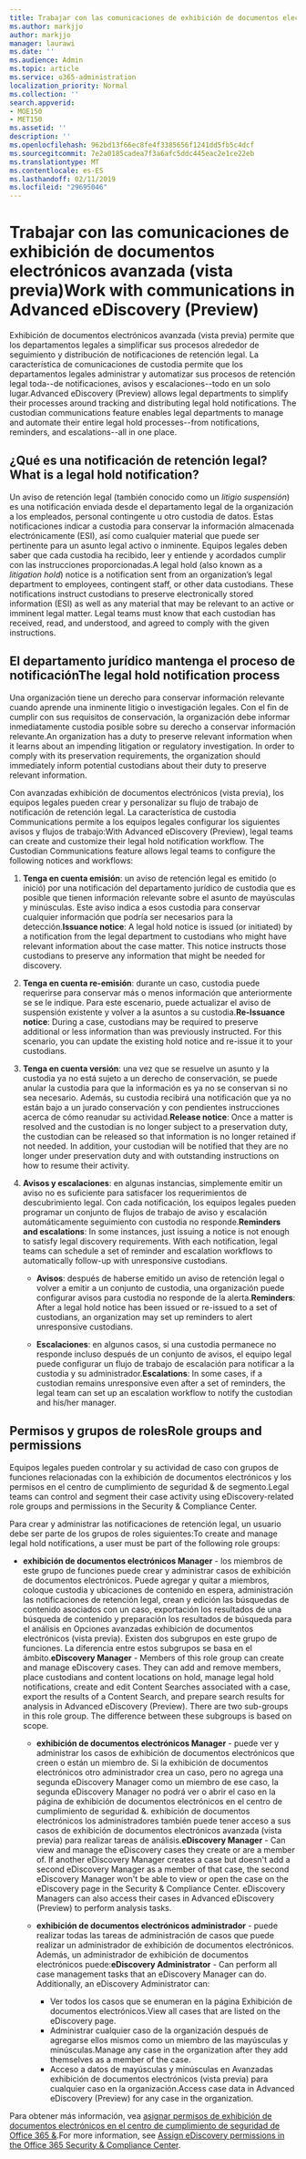 ```yaml
---
title: Trabajar con las comunicaciones de exhibición de documentos electrónicos avanzada (vista previa)
ms.author: markjjo
author: markjjo
manager: laurawi
ms.date: ''
ms.audience: Admin
ms.topic: article
ms.service: o365-administration
localization_priority: Normal
ms.collection: ''
search.appverid:
- MOE150
- MET150
ms.assetid: ''
description: ''
ms.openlocfilehash: 962bd13f66ec8fe4f3385656f1241dd5fb5c4dcf
ms.sourcegitcommit: 7e2a0185cadea7f3a6afc5ddc445eac2e1ce22eb
ms.translationtype: MT
ms.contentlocale: es-ES
ms.lasthandoff: 02/11/2019
ms.locfileid: "29695046"
---
```

# <a name="work-with-communications-in-advanced-ediscovery-preview"></a><span data-ttu-id="aa93d-102">Trabajar con las comunicaciones de exhibición de documentos electrónicos avanzada (vista previa)</span><span class="sxs-lookup"><span data-stu-id="aa93d-102">Work with communications in Advanced eDiscovery (Preview)</span></span>

<span data-ttu-id="aa93d-p101">Exhibición de documentos electrónicos avanzada (vista previa) permite que los departamentos legales a simplificar sus procesos alrededor de seguimiento y distribución de notificaciones de retención legal. La característica de comunicaciones de custodia permite que los departamentos legales administrar y automatizar sus procesos de retención legal toda--de notificaciones, avisos y escalaciones--todo en un solo lugar.</span><span class="sxs-lookup"><span data-stu-id="aa93d-p101">Advanced eDiscovery (Preview) allows legal departments to simplify their processes around tracking and distributing legal hold notifications. The custodian communications feature enables legal departments to manage and automate their entire legal hold processes--from notifications, reminders, and escalations--all in one place.</span></span>

## <a name="what-is-a-legal-hold-notification"></a><span data-ttu-id="aa93d-105">¿Qué es una notificación de retención legal?</span><span class="sxs-lookup"><span data-stu-id="aa93d-105">What is a legal hold notification?</span></span>

<span data-ttu-id="aa93d-p102">Un aviso de retención legal (también conocido como un *litigio suspensión*) es una notificación enviada desde el departamento legal de la organización a los empleados, personal contingente u otro custodia de datos. Estas notificaciones indicar a custodia para conservar la información almacenada electrónicamente (ESI), así como cualquier material que puede ser pertinente para un asunto legal activo o inminente. Equipos legales deben saber que cada custodia ha recibido, leer y entiende y acordados cumplir con las instrucciones proporcionadas.</span><span class="sxs-lookup"><span data-stu-id="aa93d-p102">A legal hold (also known as a *litigation hold*) notice is a notification sent from an organization’s legal department to employees, contingent staff, or other data custodians. These notifications instruct custodians to preserve electronically stored information (ESI) as well as any material that may be relevant to an active or imminent legal matter. Legal teams must know that each custodian has received, read, and understood, and agreed to comply with the given instructions.</span></span>

## <a name="the-legal-hold-notification-process"></a><span data-ttu-id="aa93d-109">El departamento jurídico mantenga el proceso de notificación</span><span class="sxs-lookup"><span data-stu-id="aa93d-109">The legal hold notification process</span></span>

<span data-ttu-id="aa93d-p103">Una organización tiene un derecho para conservar información relevante cuando aprende una inminente litigio o investigación legales. Con el fin de cumplir con sus requisitos de conservación, la organización debe informar inmediatamente custodia posible sobre su derecho a conservar información relevante.</span><span class="sxs-lookup"><span data-stu-id="aa93d-p103">An organization has a duty to preserve relevant information when it learns about an impending litigation or regulatory investigation. In order to comply with its preservation requirements, the organization should immediately inform potential custodians about their duty to preserve relevant information.</span></span> 

<span data-ttu-id="aa93d-p104">Con avanzadas exhibición de documentos electrónicos (vista previa), los equipos legales pueden crear y personalizar su flujo de trabajo de notificación de retención legal. La característica de custodia Communications permite a los equipos legales configurar los siguientes avisos y flujos de trabajo:</span><span class="sxs-lookup"><span data-stu-id="aa93d-p104">With Advanced eDiscovery (Preview), legal teams can create and customize their legal hold notification workflow. The Custodian Communications feature allows legal teams to configure the following notices and workflows:</span></span>

1. <span data-ttu-id="aa93d-p105">**Tenga en cuenta emisión**: un aviso de retención legal es emitido (o inició) por una notificación del departamento jurídico de custodia que es posible que tienen información relevante sobre el asunto de mayúsculas y minúsculas. Este aviso indica a esos custodia para conservar cualquier información que podría ser necesarios para la detección.</span><span class="sxs-lookup"><span data-stu-id="aa93d-p105">**Issuance notice**: A legal hold notice is issued (or initiated) by a notification from the legal department to custodians who might have relevant information about the case matter. This notice instructs those custodians to preserve any information that might be needed for discovery.</span></span> 
   
2.  <span data-ttu-id="aa93d-p106">**Tenga en cuenta re-emisión**: durante un caso, custodia puede requerirse para conservar más o menos información que anteriormente se se le indique. Para este escenario, puede actualizar el aviso de suspensión existente y volver a la asuntos a su custodia.</span><span class="sxs-lookup"><span data-stu-id="aa93d-p106">**Re-Issuance notice**: During a case, custodians may be required to preserve additional or less information than was previously instructed. For this scenario, you can update the existing hold notice and re-issue it to your custodians.</span></span>

3.  <span data-ttu-id="aa93d-p107">**Tenga en cuenta versión**: una vez que se resuelve un asunto y la custodia ya no está sujeto a un derecho de conservación, se puede anular la custodia para que la información es ya no se conservan si no sea necesario. Además, su custodia recibirá una notificación que ya no están bajo a un jurado conservación y con pendientes instrucciones acerca de cómo reanudar su actividad.</span><span class="sxs-lookup"><span data-stu-id="aa93d-p107">**Release notice**: Once a matter is resolved and the custodian is no longer subject to a preservation duty, the custodian can be released so that information is no longer retained if not needed. In addition, your custodian will be notified that they are no longer under preservation duty and with outstanding instructions on how to resume their activity.</span></span>

4. <span data-ttu-id="aa93d-p108">**Avisos y escalaciones**: en algunas instancias, simplemente emitir un aviso no es suficiente para satisfacer los requerimientos de descubrimiento legal. Con cada notificación, los equipos legales pueden programar un conjunto de flujos de trabajo de aviso y escalación automáticamente seguimiento con custodia no responde.</span><span class="sxs-lookup"><span data-stu-id="aa93d-p108">**Reminders and escalations**: In some instances, just issuing a notice is not enough to satisfy legal discovery requirements. With each notification, legal teams can schedule a set of reminder and escalation workflows to automatically follow-up with unresponsive custodians.</span></span>

    - <span data-ttu-id="aa93d-122">**Avisos**: después de haberse emitido un aviso de retención legal o volver a emitir a un conjunto de custodia, una organización puede configurar avisos para custodia no responde de la alerta.</span><span class="sxs-lookup"><span data-stu-id="aa93d-122">**Reminders**:  After a legal hold notice has been issued or re-issued to a set of custodians, an organization may set up reminders to alert unresponsive custodians.</span></span> 

    - <span data-ttu-id="aa93d-123">**Escalaciones**: en algunos casos, si una custodia permanece no responde incluso después de un conjunto de avisos, el equipo legal puede configurar un flujo de trabajo de escalación para notificar a la custodia y su administrador.</span><span class="sxs-lookup"><span data-stu-id="aa93d-123">**Escalations**: In some cases, if a custodian remains unresponsive even after a set of reminders, the legal team can set up an escalation workflow to notify the custodian and his/her manager.</span></span>

## <a name="role-groups-and-permissions"></a><span data-ttu-id="aa93d-124">Permisos y grupos de roles</span><span class="sxs-lookup"><span data-stu-id="aa93d-124">Role groups and permissions</span></span> 

<span data-ttu-id="aa93d-125">Equipos legales pueden controlar y su actividad de caso con grupos de funciones relacionadas con la exhibición de documentos electrónicos y los permisos en el centro de cumplimiento de seguridad & de segmento.</span><span class="sxs-lookup"><span data-stu-id="aa93d-125">Legal teams can control and segment their case activity using eDiscovery-related role groups and permissions in the Security & Compliance Center.</span></span> 

<span data-ttu-id="aa93d-126">Para crear y administrar las notificaciones de retención legal, un usuario debe ser parte de los grupos de roles siguientes:</span><span class="sxs-lookup"><span data-stu-id="aa93d-126">To create and manage legal hold notifications, a user must be part of the following role groups:</span></span>

- <span data-ttu-id="aa93d-p109">**exhibición de documentos electrónicos Manager** - los miembros de este grupo de funciones puede crear y administrar casos de exhibición de documentos electrónicos. Puede agregar y quitar a miembros, coloque custodia y ubicaciones de contenido en espera, administración las notificaciones de retención legal, crean y edición las búsquedas de contenido asociados con un caso, exportación los resultados de una búsqueda de contenido y preparación los resultados de búsqueda para el análisis en Opciones avanzadas exhibición de documentos electrónicos (vista previa). Existen dos subgrupos en este grupo de funciones. La diferencia entre estos subgrupos se basa en el ámbito.</span><span class="sxs-lookup"><span data-stu-id="aa93d-p109">**eDiscovery Manager** - Members of this role group can create and manage eDiscovery cases. They can add and remove members, place custodians and content locations on hold, manage legal hold notifications, create and edit Content Searches associated with a case, export the results of a Content Search, and prepare search results for analysis in Advanced eDiscovery (Preview). There are two sub-groups in this role group. The difference between these subgroups is based on scope.</span></span>

  - <span data-ttu-id="aa93d-p110">**exhibición de documentos electrónicos Manager** - puede ver y administrar los casos de exhibición de documentos electrónicos que creen o están un miembro de. Si la exhibición de documentos electrónicos otro administrador crea un caso, pero no agrega una segunda eDiscovery Manager como un miembro de ese caso, la segunda eDiscovery Manager no podrá ver o abrir el caso en la página de exhibición de documentos electrónicos en el centro de cumplimiento de seguridad &. exhibición de documentos electrónicos los administradores también puede tener acceso a sus casos de exhibición de documentos electrónicos avanzada (vista previa) para realizar tareas de análisis.</span><span class="sxs-lookup"><span data-stu-id="aa93d-p110">**eDiscovery Manager** - Can view and manage the eDiscovery cases they create or are a member of. If another eDiscovery Manager creates a case but doesn't add a second eDiscovery Manager as a member of that case, the second eDiscovery Manager won't be able to view or open the case on the eDiscovery page in the Security & Compliance Center. eDiscovery Managers can also access their cases in Advanced eDiscovery (Preview) to perform analysis tasks.</span></span>

  - <span data-ttu-id="aa93d-p111">**exhibición de documentos electrónicos administrador** - puede realizar todas las tareas de administración de casos que puede realizar un administrador de exhibición de documentos electrónicos. Además, un administrador de exhibición de documentos electrónicos puede:</span><span class="sxs-lookup"><span data-stu-id="aa93d-p111">**eDiscovery Administrator** - Can perform all case management tasks that an eDiscovery Manager can do. Additionally, an eDiscovery Administrator can:</span></span>
    
    - <span data-ttu-id="aa93d-136">Ver todos los casos que se enumeran en la página Exhibición de documentos electrónicos.</span><span class="sxs-lookup"><span data-stu-id="aa93d-136">View all cases that are listed on the eDiscovery page.</span></span>
    - <span data-ttu-id="aa93d-137">Administrar cualquier caso de la organización después de agregarse ellos mismos como un miembro de las mayúsculas y minúsculas.</span><span class="sxs-lookup"><span data-stu-id="aa93d-137">Manage any case in the organization after they add themselves as a member of the case.</span></span>
    - <span data-ttu-id="aa93d-138">Acceso a datos de mayúsculas y minúsculas en Avanzadas exhibición de documentos electrónicos (vista previa) para cualquier caso en la organización.</span><span class="sxs-lookup"><span data-stu-id="aa93d-138">Access case data in Advanced eDiscovery (Preview) for any case in the organization.</span></span>

<span data-ttu-id="aa93d-139">Para obtener más información, vea [asignar permisos de exhibición de documentos electrónicos en el centro de cumplimiento de seguridad de Office 365 &](../assign-ediscovery-permissions.md).</span><span class="sxs-lookup"><span data-stu-id="aa93d-139">For more information, see [Assign eDiscovery permissions in the Office 365 Security & Compliance Center](../assign-ediscovery-permissions.md).</span></span>